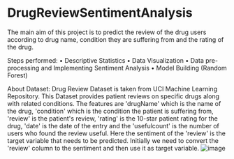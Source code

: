 # DrugReviewSentimentAnalysis
The main aim of this project is to predict the review of the drug users according to drug name, condition they are suffering from and the rating of the drug.

Steps performed:
	• Descriptive Statistics
	• Data Visualization
	• Data pre-processing and Implementing Sentiment Analysis
	• Model Building (Random Forest) 
	
About Dataset:
Drug Review Dataset is taken from UCI Machine Learning Repository. This Dataset provides patient reviews on specific drugs along with related conditions.
The features are 'drugName' which is the name of the drug, 'condition' which is the condition the patient is suffering from, 'review' is the patient's review, 'rating' is the 10-star patient rating for the drug, 'date' is the date of the entry and the 'usefulcount' is the number of users who found the review useful. 
Here the sentiment of the 'review' is the target variable that needs to be predicted. Initially we need to convert the 'review' column to the sentiment and then use it as target variable. 
![image](https://user-images.githubusercontent.com/110358522/187799582-fc3220b4-a8d8-4968-b65a-0c9e16a74049.png)
